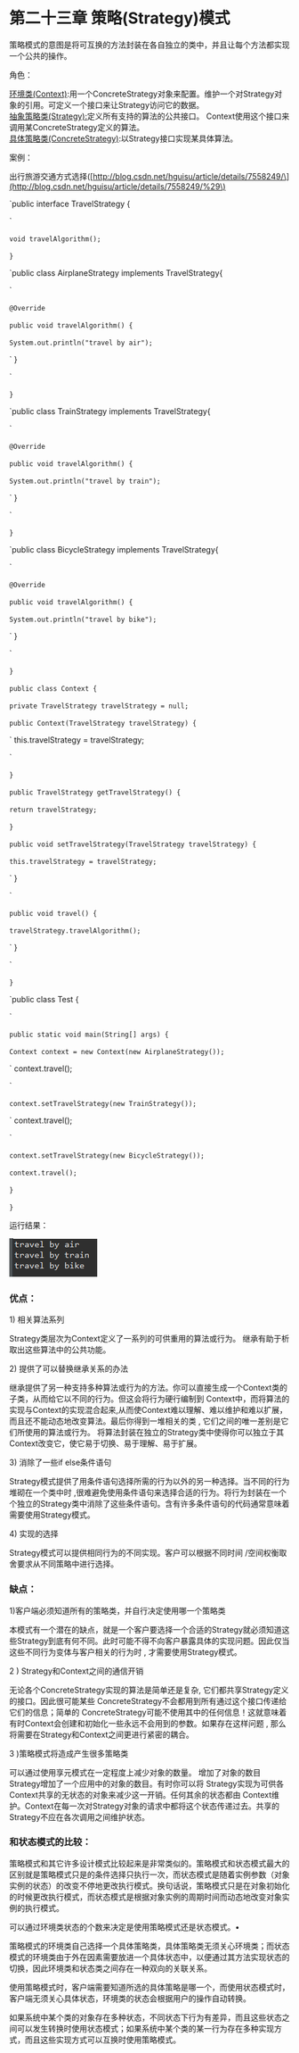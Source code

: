 # 第二十三章 策略\(Strategy\)模式

策略模式的意图是将可互换的方法封装在各自独立的类中，并且让每个方法都实现一个公共的操作。

角色：

[环境类\(Context\)](http://blog.csdn.net/hguisu/article/details/7558249):用一个ConcreteStrategy对象来配置。维护一个对Strategy对象的引用。可定义一个接口来让Strategy访问它的数据。  
[抽象策略类\(Strategy\):](http://blog.csdn.net/hguisu/article/details/7558249)定义所有支持的算法的公共接口。 Context使用这个接口来调用某ConcreteStrategy定义的算法。  
[具体策略类\(ConcreteStrategy\)](http://blog.csdn.net/hguisu/article/details/7558249):以Strategy接口实现某具体算法。

案例：

出行旅游交通方式选择\([http://blog.csdn.net/hguisu/article/details/7558249/\](http://blog.csdn.net/hguisu/article/details/7558249/%29\)

\`public interface TravelStrategy {

\`

`void travelAlgorithm();`

`}`

\`public class AirplaneStrategy implements TravelStrategy{

\`

`@Override`

`public void travelAlgorithm() {`

`System.out.println("travel by air");`

\`    }

\`

`}`

\`public class TrainStrategy implements TravelStrategy{

\`

`@Override`

`public void travelAlgorithm() {`

`System.out.println("travel by train");`

\`    }

\`

`}`

\`public class BicycleStrategy implements TravelStrategy{

\`

`@Override`

`public void travelAlgorithm() {`

`System.out.println("travel by bike");`

\`    }

\`

`}`

`public class Context {`

`private TravelStrategy travelStrategy = null;`

`public Context(TravelStrategy travelStrategy) {`

\`        this.travelStrategy = travelStrategy;

\`

`}`

`public TravelStrategy getTravelStrategy() {`

`return travelStrategy;`

`}`

`public void setTravelStrategy(TravelStrategy travelStrategy) {`

`this.travelStrategy = travelStrategy;`

\`    }

\`

`public void travel() {`

`travelStrategy.travelAlgorithm();`

\`    }

\`

`}`

\`public class Test {

\`

`public static void main(String[] args) {`

`Context context = new Context(new AirplaneStrategy());`

\`        context.travel\(\);

\`

`context.setTravelStrategy(new TrainStrategy());`

\`        context.travel\(\);

\`

`context.setTravelStrategy(new BicycleStrategy());`

`context.travel();`

`}`

`}`

运行结果：

![](/assets/image23_1.png)

### 优点：

1\) 相关算法系列

 Strategy类层次为Context定义了一系列的可供重用的算法或行为。 继承有助于析取出这些算法中的公共功能。

2\) 提供了可以替换继承关系的办法

继承提供了另一种支持多种算法或行为的方法。你可以直接生成一个Context类的子类，从而给它以不同的行为。但这会将行为硬行编制到 Context中，而将算法的实现与Context的实现混合起来,从而使Context难以理解、难以维护和难以扩展，而且还不能动态地改变算法。最后你得到一堆相关的类 , 它们之间的唯一差别是它们所使用的算法或行为。 将算法封装在独立的Strategy类中使得你可以独立于其Context改变它，使它易于切换、易于理解、易于扩展。

3\) 消除了一些if else条件语句

Strategy模式提供了用条件语句选择所需的行为以外的另一种选择。当不同的行为堆砌在一个类中时 ,很难避免使用条件语句来选择合适的行为。将行为封装在一个个独立的Strategy类中消除了这些条件语句。含有许多条件语句的代码通常意味着需要使用Strategy模式。

4\) 实现的选择

 Strategy模式可以提供相同行为的不同实现。客户可以根据不同时间 /空间权衡取舍要求从不同策略中进行选择。

### 缺点：

1\)客户端必须知道所有的策略类，并自行决定使用哪一个策略类

本模式有一个潜在的缺点，就是一个客户要选择一个合适的Strategy就必须知道这些Strategy到底有何不同。此时可能不得不向客户暴露具体的实现问题。因此仅当这些不同行为变体与客户相关的行为时 , 才需要使用Strategy模式。

2 \) Strategy和Context之间的通信开销

无论各个ConcreteStrategy实现的算法是简单还是复杂, 它们都共享Strategy定义的接口。因此很可能某些 ConcreteStrategy不会都用到所有通过这个接口传递给它们的信息；简单的 ConcreteStrategy可能不使用其中的任何信息！这就意味着有时Context会创建和初始化一些永远不会用到的参数。如果存在这样问题 , 那么将需要在Strategy和Context之间更进行紧密的耦合。

3 \)策略模式将造成产生很多策略类

可以通过使用享元模式在一定程度上减少对象的数量。 增加了对象的数目 Strategy增加了一个应用中的对象的数目。有时你可以将 Strategy实现为可供各Context共享的无状态的对象来减少这一开销。任何其余的状态都由 Context维护。Context在每一次对Strategy对象的请求中都将这个状态传递过去。共享的 Strategy不应在各次调用之间维护状态。

### 和状态模式的比较：

策略模式和其它许多设计模式比较起来是非常类似的。策略模式和状态模式最大的区别就是策略模式只是的条件选择只执行一次，而状态模式是随着实例参数（对象实例的状态）的改变不停地更改执行模式。换句话说，策略模式只是在对象初始化的时候更改执行模式，而状态模式是根据对象实例的周期时间而动态地改变对象实例的执行模式。

可以通过环境类状态的个数来决定是使用策略模式还是状态模式。•

策略模式的环境类自己选择一个具体策略类，具体策略类无须关心环境类；而状态模式的环境类由于外在因素需要放进一个具体状态中，以便通过其方法实现状态的切换，因此环境类和状态类之间存在一种双向的关联关系。

使用策略模式时，客户端需要知道所选的具体策略是哪一个，而使用状态模式时，客户端无须关心具体状态，环境类的状态会根据用户的操作自动转换。

如果系统中某个类的对象存在多种状态，不同状态下行为有差异，而且这些状态之间可以发生转换时使用状态模式；如果系统中某个类的某一行为存在多种实现方式，而且这些实现方式可以互换时使用策略模式。





